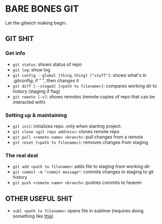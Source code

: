 # BARE BONES GIT

Let the gitwich making begin.

## GIT SHIT

### Get info
- `git status`: shows status of repo
- `git log`: show log
- `git config --global [thing.thing] ["stuff"]`: shows what's in .gitconfig; if " ", then changes it
- `git diff [--staged] [<path to filename>]`: compares working dir to history (staging if flag)
- `git remote [-v]`: shows remotes (remote copies of repo that can be interacted with)

### Setting up & maintaining
- `git init`: initializes repo. only when starting project.
- `git clone <git repo address>`: clones remote repo
- `git pull <remote name> <branch>`: pull changes from a remote
- `git reset [<path to filename>]`: removes changes from staging

### The real deal
- `git add <path to filename>`: adds file to staging from working dir
- `git commit -m "commit message"`: commits changes in staging to git history
- `git push <remote name> <branch>`: pushes commits to heaven

## OTHER USEFUL SHIT

- `subl <path to filename>`: opens file in sublime (requires doing something like [this](https://www.sublimetext.com/docs/2/osx_command_line.html))
